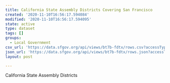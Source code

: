```yaml
---
title: California State Assembly Districts Covering San Francisco
created: '2020-11-10T16:56:17.594084'
modified: '2020-11-10T16:56:17.594095'
state: active
type: dataset
tags: []
groups:
  - Local Government
csv_url: 'https://data.sfgov.org/api/views/bt7b-fdtx/rows.csv?accessType=DOWNLOAD'
json_url: 'https://data.sfgov.org/api/views/bt7b-fdtx/rows.json?accessType=DOWNLOAD'
layout: post

---
```

California State Assembly Districts
